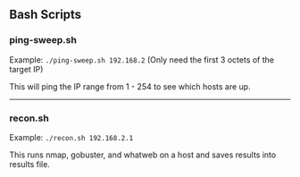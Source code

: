 ## Bash Scripts

### ping-sweep.sh

Example: `./ping-sweep.sh 192.168.2` (Only need the first 3 octets of the target IP)

This will ping the IP range from 1 - 254 to see which hosts are up.

***

### recon.sh

Example: `./recon.sh 192.168.2.1`

This runs nmap, gobuster, and whatweb on a host and saves results into results file.
